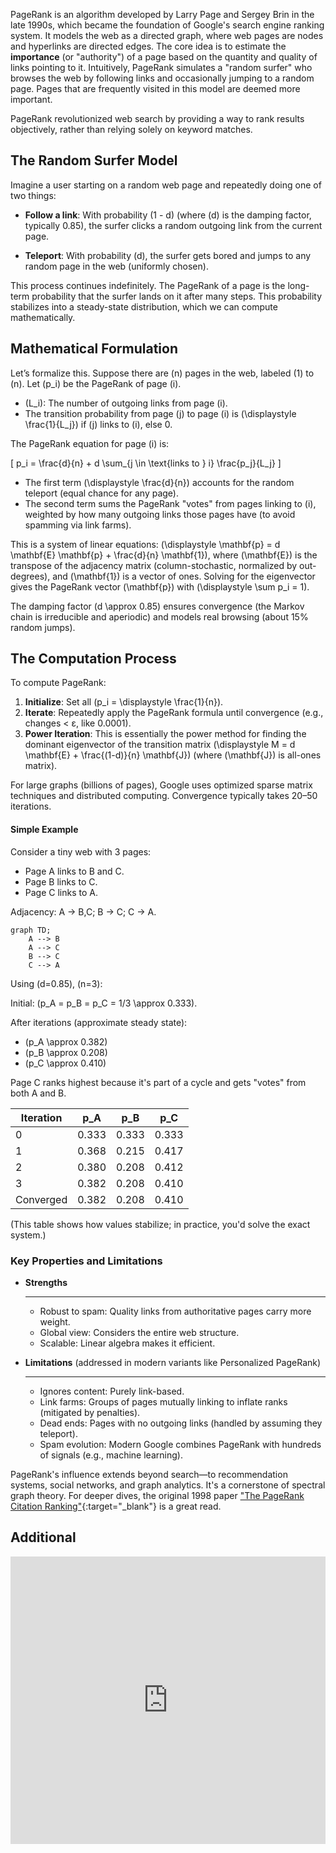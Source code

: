 PageRank is an algorithm developed by Larry Page and Sergey Brin in the late 1990s, which became the foundation of Google's search engine ranking system. It models the web as a directed graph, where web pages are nodes and hyperlinks are directed edges. The core idea is to estimate the **importance** (or "authority") of a page based on the quantity and quality of links pointing to it. Intuitively, PageRank simulates a "random surfer" who browses the web by following links and occasionally jumping to a random page. Pages that are frequently visited in this model are deemed more important.

PageRank revolutionized web search by providing a way to rank results objectively, rather than relying solely on keyword matches.

## The Random Surfer Model

Imagine a user starting on a random web page and repeatedly doing one of two things:

- **Follow a link**: With probability \(1 - d\) (where \(d\) is the damping factor, typically 0.85), the surfer clicks a random outgoing link from the current page.

- **Teleport**: With probability \(d\), the surfer gets bored and jumps to any random page in the web (uniformly chosen).

This process continues indefinitely. The PageRank of a page is the long-term probability that the surfer lands on it after many steps. This probability stabilizes into a steady-state distribution, which we can compute mathematically.

## Mathematical Formulation

Let’s formalize this. Suppose there are \(n\) pages in the web, labeled \(1\) to \(n\). Let \(p_i\) be the PageRank of page \(i\).

- \(L_i\): The number of outgoing links from page \(i\).
- The transition probability from page \(j\) to page \(i\) is \(\displaystyle \frac{1}{L_j}\) if \(j\) links to \(i\), else 0.

The PageRank equation for page \(i\) is:

\[
p_i = \frac{d}{n} + d \sum_{j \in \text{links to } i} \frac{p_j}{L_j}
\]

- The first term \(\displaystyle \frac{d}{n}\) accounts for the random teleport (equal chance for any page).
- The second term sums the PageRank "votes" from pages linking to \(i\), weighted by how many outgoing links those pages have (to avoid spamming via link farms).

This is a system of linear equations: \(\displaystyle \mathbf{p} = d \mathbf{E} \mathbf{p} + \frac{d}{n} \mathbf{1}\), where \(\mathbf{E}\) is the transpose of the adjacency matrix (column-stochastic, normalized by out-degrees), and \(\mathbf{1}\) is a vector of ones. Solving for the eigenvector gives the PageRank vector \(\mathbf{p}\) with \(\displaystyle \sum p_i = 1\).

The damping factor \(d \approx 0.85\) ensures convergence (the Markov chain is irreducible and aperiodic) and models real browsing (about 15% random jumps).

## The Computation Process

To compute PageRank:

1. **Initialize**: Set all \(p_i = \displaystyle \frac{1}{n}\).
2. **Iterate**: Repeatedly apply the PageRank formula until convergence (e.g., changes < ε, like 0.0001).
3. **Power Iteration**: This is essentially the power method for finding the dominant eigenvector of the transition matrix \(\displaystyle M = d \mathbf{E} + \frac{(1-d)}{n} \mathbf{J}\) (where \(\mathbf{J}\) is all-ones matrix).

For large graphs (billions of pages), Google uses optimized sparse matrix techniques and distributed computing. Convergence typically takes 20–50 iterations.

#### Simple Example

Consider a tiny web with 3 pages:

- Page A links to B and C.
- Page B links to C.
- Page C links to A.

Adjacency: A → B,C; B → C; C → A.

```mermaid
graph TD;
    A --> B
    A --> C
    B --> C
    C --> A
```

Using \(d=0.85\), \(n=3\):

Initial: \(p_A = p_B = p_C = 1/3 \approx 0.333\).

After iterations (approximate steady state):

- \(p_A \approx 0.382\)
- \(p_B \approx 0.208\)
- \(p_C \approx 0.410\)

Page C ranks highest because it's part of a cycle and gets "votes" from both A and B.

| Iteration | p_A     | p_B     | p_C     |
|-----------|---------|---------|---------|
| 0        | 0.333   | 0.333   | 0.333   |
| 1        | 0.368   | 0.215   | 0.417   |
| 2        | 0.380   | 0.208   | 0.412   |
| 3        | 0.382   | 0.208   | 0.410   |
| Converged| 0.382   | 0.208   | 0.410   |

(This table shows how values stabilize; in practice, you'd solve the exact system.)

### Key Properties and Limitations

<div class="grid cards" markdown>

-   __**Strengths**__

    ---

    - Robust to spam: Quality links from authoritative pages carry more weight.
    - Global view: Considers the entire web structure.
    - Scalable: Linear algebra makes it efficient.

-   __**Limitations**__ (addressed in modern variants like Personalized PageRank)

    ---

    - Ignores content: Purely link-based.
    - Link farms: Groups of pages mutually linking to inflate ranks (mitigated by penalties).
    - Dead ends: Pages with no outgoing links (handled by assuming they teleport).
    - Spam evolution: Modern Google combines PageRank with hundreds of signals (e.g., machine learning).

</div>

PageRank's influence extends beyond search—to recommendation systems, social networks, and graph analytics. It's a cornerstone of spectral graph theory. For deeper dives, the original 1998 paper ["The PageRank Citation Ranking"](http://ilpubs.stanford.edu:8090/422/1/1999-66.pdf){:target="_blank"} is a great read.


## Additional

<iframe width="100%" height="460" src="https://www.youtube.com/embed/y4ArAo8c73Y" title="PageRank: COMO funciona o ALGORITMO Matemático do GOOGLE" frameborder="0" allow="accelerometer; autoplay; clipboard-write; encrypted-media; gyroscope; picture-in-picture; web-share" referrerpolicy="strict-origin-when-cross-origin" allowfullscreen></iframe>

[^1]: [Wikipedia: PageRank](https://en.wikipedia.org/wiki/PageRank){:target="_blank"}
[^2]: [GeeksforGeeks: PageRank Algorithm and Implementation](https://www.geeksforgeeks.org/python/page-rank-algorithm-implementation/){:target="_blank"}

